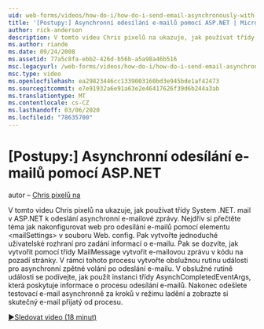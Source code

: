 ```yaml
---
uid: web-forms/videos/how-do-i/how-do-i-send-email-asynchronously-with-aspnet
title: '[Postupy:] Asynchronní odesílání e-mailů pomocí ASP.NET | Microsoft Docs'
author: rick-anderson
description: V tomto videu Chris pixelů na ukazuje, jak používat třídy System .NET. mail v ASP.NET k odeslání asynchronní e-mailové zprávy. Nejprve si přečtěte téma jak nakonfigurovat web si...
ms.author: riande
ms.date: 09/24/2008
ms.assetid: 77a5c8fa-ebb2-426d-b56b-a5a98a46b516
msc.legacyurl: /web-forms/videos/how-do-i/how-do-i-send-email-asynchronously-with-aspnet
msc.type: video
ms.openlocfilehash: ea29823446cc1339003160bd3e945bde1af42473
ms.sourcegitcommit: e7e91932a6e91a63e2e46417626f39d6b244a3ab
ms.translationtype: MT
ms.contentlocale: cs-CZ
ms.lasthandoff: 03/06/2020
ms.locfileid: "78635700"
---
```

# <a name="how-do-i-send-email-asynchronously-with-aspnet"></a>[Postupy:] Asynchronní odesílání e-mailů pomocí ASP.NET

autor – [Chris pixelů na](https://twitter.com/chrispels)

V tomto videu Chris pixelů na ukazuje, jak používat třídy System .NET. mail v ASP.NET k odeslání asynchronní e-mailové zprávy. Nejdřív si přečtěte téma jak nakonfigurovat web pro odesílání e-mailů pomocí elementu &lt;mailSettings&gt; v souboru Web. config. Pak vytvořte jednoduché uživatelské rozhraní pro zadání informací o e-mailu. Pak se dozvíte, jak vytvořit pomocí třídy MailMessage vytvořit e-mailovou zprávu v kódu na pozadí stránky. V rámci tohoto procesu vytvořte obslužnou rutinu události pro asynchronní zpětné volání po odeslání e-mailu. V obslužné rutině události se podívejte, jak použít instanci třídy AsynchCompletedEventArgs, která poskytuje informace o procesu odesílání e-mailů. Nakonec odešlete testovací e-mail asynchronně za kroků v režimu ladění a zobrazte si skutečný e-mail přijatý od procesu.

[&#9654;Sledovat video (18 minut)](https://channel9.msdn.com/Blogs/ASP-NET-Site-Videos/how-do-i-send-email-asynchronously-with-aspnet)
